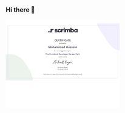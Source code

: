### Hi there 👋



<img src="https://github.com/mhmdhussein377/mhmdhussein377/blob/main/Frontend%20Certificate.pdf" width="300" />
